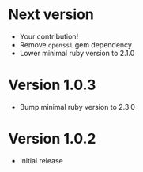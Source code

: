 # Next version
- Your contribution!
- Remove `openssl` gem dependency
- Lower minimal ruby version to 2.1.0

# Version 1.0.3
- Bump minimal ruby version to 2.3.0

# Version 1.0.2
- Initial release
